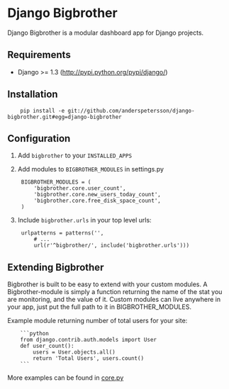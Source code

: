 # Django Bigbrother

Django Bigbrother is a modular dashboard app for Django projects.

## Requirements

* Django >= 1.3 (http://pypi.python.org/pypi/django/)

## Installation

		pip install -e git://github.com/anderspetersson/django-bigbrother.git#egg=django-bigbrother
	
## Configuration

1. Add `bigbrother` to your `INSTALLED_APPS`
2. Add modules to `BIGBROTHER_MODULES` in settings.py

		BIGBROTHER_MODULES = (
		    'bigbrother.core.user_count',
		    'bigbrother.core.new_users_today_count',
		    'bigbrother.core.free_disk_space_count',
		)

3. Include `bigbrother.urls` in your top level urls:

		urlpatterns = patterns('', 
			# ...
			url(r'^bigbrother/', include('bigbrother.urls')))
			
## Extending Bigbrother

Bigbrother is built to be easy to extend with your custom modules. A Bigbrother-module is simply a function returning the name of the stat you are monitoring, and the value of it. Custom modules can live anywhere in your app, just put the full path to it in BIGBROTHER_MODULES. 

Example module returning number of total users for your site:
		
		```python
		from django.contrib.auth.models import User
		def user_count():
		    users = User.objects.all()
		    return 'Total Users', users.count()
		```
		
More examples can be found in [core.py](https://github.com/anderspetersson/django-bigbrother/blob/master/bigbrother/core.py)